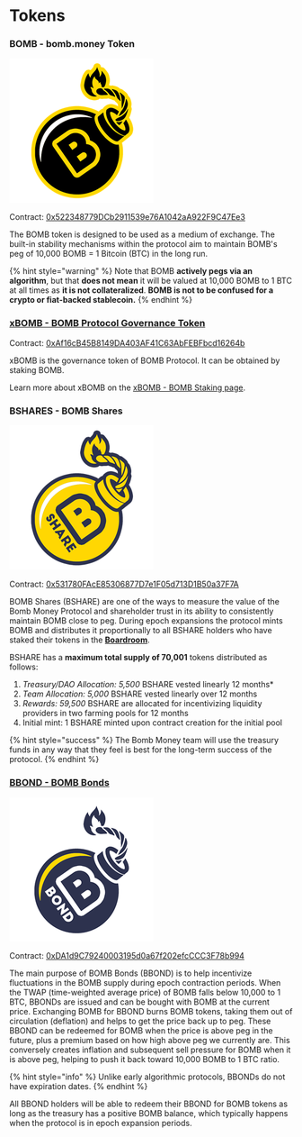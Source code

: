# Tokens

### BOMB - bomb.money Token

![bomb.money (BOMB)](<../.gitbook/assets/bomb-256 (1).png>)

Contract: [0x522348779DCb2911539e76A1042aA922F9C47Ee3](https://bscscan.com/address/0x522348779dcb2911539e76a1042aa922f9c47ee3)

The BOMB token is designed to be used as a medium of exchange. The built-in stability mechanisms within the protocol aim to maintain BOMB's peg of 10,000 BOMB = 1 Bitcoin (BTC) in the long run.&#x20;

{% hint style="warning" %}
Note that BOMB **actively pegs via an algorithm**, but that **does not mean** it will be valued at 10,000 BOMB to 1 BTC at all times as **it is not collateralized**. **BOMB is not to be confused for a crypto or fiat-backed stablecoin.**
{% endhint %}

### [xBOMB - BOMB Protocol Governance Token](xbomb-bomb-staking.md)

Contract: [0xAf16cB45B8149DA403AF41C63AbFEBFbcd16264b](https://bscscan.com/address/0xaf16cb45b8149da403af41c63abfebfbcd16264b)

xBOMB is the governance token of BOMB Protocol.  It can be obtained by staking BOMB.

Learn more about xBOMB on the [xBOMB - BOMB Staking page](xbomb-bomb-staking.md).

### BSHARES - BOMB Shares

![BSHARE](<../.gitbook/assets/bshare-256 (1).png>)

Contract: [0x531780FAcE85306877D7e1F05d713D1B50a37F7A](https://bscscan.com/address/0x531780face85306877d7e1f05d713d1b50a37f7a)

BOMB Shares (BSHARE) are one of the ways to measure the value of the Bomb Money Protocol and shareholder trust in its ability to consistently maintain BOMB close to peg. During epoch expansions the protocol mints BOMB and distributes it proportionally to all BSHARE holders who have staked their tokens in the [**Boardroom**](boardroom.md).

BSHARE has a **maximum total supply of 70,001** tokens distributed as follows:

1. _Treasury/DAO Allocation: 5,500_ BSHARE vested linearly 12 months\*
2. _Team Allocation: 5,000_ BSHARE vested linearly over 12 months
3. _Rewards: 59,500_ BSHARE are allocated for incentivizing liquidity providers in two farming pools for 12 months
4. Initial mint: 1 BSHARE minted upon contract creation for the initial pool

{% hint style="success" %}
The Bomb Money team will use the treasury funds in any way that they feel is best for the long-term success of the protocol.&#x20;
{% endhint %}

### [BBOND - BOMB Bonds](bonds-mechanism.md)

![BBOND](<../.gitbook/assets/bbond-256 (1).png>)

Contract: [0xDA1d9C79240003195d0a67f202efcCCC3F78b994](https://bscscan.com/address/0xda1d9c79240003195d0a67f202efcccc3f78b994)

The main purpose of BOMB Bonds (BBOND) is to help incentivize fluctuations in the BOMB supply during epoch contraction periods. When the TWAP (time-weighted average price) of BOMB falls below 10,000 to 1 BTC, BBONDs are issued and can be bought with BOMB at the current price. Exchanging BOMB for BBOND burns BOMB tokens, taking them out of circulation (deflation) and helps to get the price back up to peg. These BBOND can be redeemed for BOMB when the price is above peg in the future, plus a premium based on how high above peg we currently are. This conversely creates inflation and subsequent sell pressure for BOMB when it is above peg, helping to push it back toward 10,000 BOMB to 1 BTC ratio.

{% hint style="info" %}
Unlike early algorithmic protocols, BBONDs do not have expiration dates.
{% endhint %}

All BBOND holders will be able to redeem their BBOND for BOMB tokens as long as the treasury has a positive BOMB balance, which typically happens when the protocol is in epoch expansion periods.
